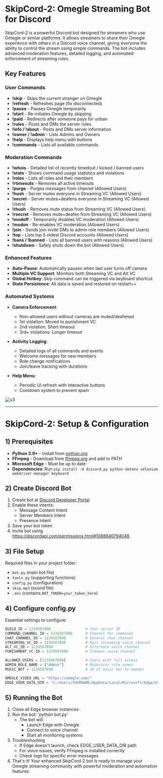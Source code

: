 # SkipCord-2: Omegle Streaming Bot for Discord  

SkipCord-2 is a powerful Discord bot designed for streamers who use Omegle or similar platforms. It allows streamers to share their Omegle experience with others in a Discord voice channel, giving everyone the ability to control the stream using simple commands. The bot includes advanced moderation features, detailed logging, and automated enforcement of streaming rules.

## Key Features

### User Commands 
- **!skip** - Skips the current stranger on Omegle
- **!refresh** - Refreshes page (fix disconnected)
- **!pause** - Pauses Omegle temporarily
- **!start** - Re-initiates Omegle by skipping
- **!paid** - Redirects after someone pays for unban
- **!rules** - Posts and DMs the server rules
- **!info / !about** - Posts and DMs server information
- **!owner / !admin** - Lists Admins and Owners
- **!help** - Displays help menu with buttons
- **!commands** - Lists all available commands

### Moderation Commands 
- **!whois** - Detailed list of recently timedout / kicked / banned users
- **!stats** - Shows command usage statistics and violations
- **!roles** - Lists all roles and their members
- **!rtimeouts** - Removes all active timeouts
- **!purge** - Purges messages from channel (Allowed Users)
- **!hush** - Server mutes everyone in Streaming VC (Allowed Users)
- **!secret** - Server mutes+deafens everyone in Streaming VC (Allowed Users)
- **!rhush** - Removes mute status from Streaming VC (Allowed Users)
- **!rsecret** - Removes mute+deafen from Streaming VC (Allowed Users)
- **!modoff** - Temporarily disables VC moderation (Allowed Users)
- **!modon** - Re-enables VC moderation (Allowed Users)
- **!join** - Sends join invite DMs to admin role members (Allowed Users)
- **!top** - Lists top 5 oldest Discord accounts (Allowed Users)
- **!bans / !banned** - Lists all banned users with reasons (Allowed Users)
- **!shutdown** - Safely shuts down the bot (Allowed Users)

### Enhanced Features 
- **Auto-Pause**: Automatically pauses when last user turns off camera
- **Multiple VC Support**: Monitors both Streaming VC and Alt VC
- **Global Hotkey**: Skip command can be triggered via keyboard shortcut
- **State Persistence**: All data is saved and restored on restart++

### Automated Systems 
- **Camera Enforcement**:  
  - Non-allowed users without cameras are muted/deafened
  - 1st violation: Moved to punishment VC
  - 2nd violation: Short timeout
  - 3rd+ violations: Longer timeout

- **Activity Logging**:  
  - Detailed logs of all commands and events
  - Welcome messages for new members
  - Role change notifications
  - Join/leave tracking with durations

- **Help Menu**:  
  - Periodic UI refresh with interactive buttons
  - Cooldown system to prevent spam

![v3](https://github.com/user-attachments/assets/036bee1f-eb68-4b31-b429-8fdc4c220eca)

---

# SkipCord-2: Setup & Configuration  

## 1) Prerequisites
- **Python 3.9+** - Install from [python.org](https://www.python.org/downloads/)
- **FFmpeg** - Download from [ffmpeg.org](https://ffmpeg.org/download.html) and add to PATH
- **Microsoft Edge** - Must be up to date
- **Dependencies**: Run `pip install -U discord.py python-dotenv selenium webdriver-manager keyboard`

## 2) Create Discord Bot
1. Create bot at [Discord Developer Portal](https://discord.com/developers/applications)
2. Enable these intents:
   - Message Content Intent
   - Server Members Intent
   - Presence Intent
3. Save your bot token
4. Invite bot using https://discordapi.com/permissions.html#1088840794048

## 3) File Setup
Required files in your project folder:
- `bot.py` (main bot file)
- `tools.py` (supporting functions)
- `config.py` (configuration)
- `skip.mp3` (sound file)
- `.env` (contains `BOT_TOKEN=your_token_here`)


## 4) Configure config.py
Essential settings to configure:
```python
GUILD_ID = 1234567890                # Your server ID
COMMAND_CHANNEL_ID = 1234567890      # Channel for commands
CHAT_CHANNEL_ID = 1234567890         # General chat channel
STREAMING_VC_ID = 1234567890         # Main streaming voice channel
ALT_VC_ID = 1234567890               # Alternate voice channel
PUNISHMENT_VC_ID = 1234567890        # Timeout voice channel

ALLOWED_USERS = [1234567890]         # Users with full access
ADMIN_ROLE_NAME = ["Admin"]          # Moderator role names
MUSIC_BOT = 1234567890               # ID of music bot to exempt

OMEGLE_VIDEO_URL = "https://omegle.com/"
EDGE_USER_DATA_DIR = "C:/Users/YOURNAME/AppData/Local/Microsoft/Edge/User Data"
```

## 5) Running the Bot
1. Close all Edge browser instances
2. Run the bot: 'python bot.py'
   - The bot will: 
     - Launch Edge with Omegle 
     - Connect to voice channel 
     - Start all monitoring systems 
3. Troubleshooting 
   - If Edge doesn't launch, check EDGE_USER_DATA_DIR path
   - For voice issues, verify FFmpeg is installed correctly
   - Check logs for specific error messages
4. That's it! Your enhanced SkipCord-2 bot is ready to manage your Omegle streaming community with powerful moderation and automation features.
